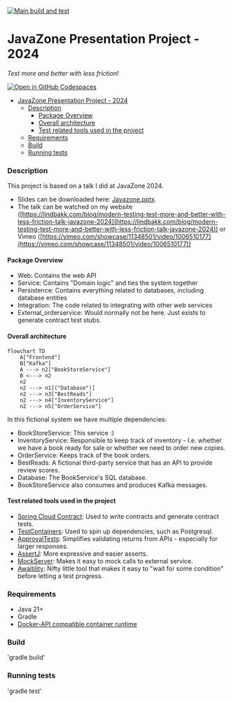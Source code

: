 [![Main build and test](https://github.com/atomfinger/JavaZone-2024/actions/workflows/gradle.yml/badge.svg)](https://github.com/atomfinger/JavaZone-2024/actions/workflows/gradle.yml)

# JavaZone Presentation Project - 2024

_Test more and better with less friction!_

[![Open in GitHub Codespaces](https://github.com/codespaces/badge.svg)](https://github.com/codespaces/new?hide_repo_select=true&ref=main&repo=821554819)

<!--toc:start-->
- [JavaZone Presentation Project - 2024](#javazone-presentation-project-2024)
    - [Description](#description)
      - [Package Overview](#package-overview)
      - [Overall architecture](#overall-architecture)
      - [Test related tools used in the project](#test-related-tools-used-in-the-project)
    - [Requirements](#requirements)
    - [Build](#build)
    - [Running tests](#running-tests)
<!--toc:end-->


### Description

This project is based on a talk I did at JavaZone 2024.
 - Slides can be downloaded here: [Javazone.pptx](./Javazone.pptx).
 - The talk can be watched on my website ([https://lindbakk.com/blog/modern-testing-test-more-and-better-with-less-friction-talk-javazone-2024](https://lindbakk.com/blog/modern-testing-test-more-and-better-with-less-friction-talk-javazone-2024)) or Vimeo ([https://vimeo.com/showcase/11348501/video/1006510177](https://vimeo.com/showcase/11348501/video/1006510177))

#### Package Overview

- Web: Contains the web API
- Service: Contains "Domain logic" and ties the system together
- Persistence: Contains everything related to databases, including database entities
- Integration: The code related to integrating with other web services
- External_orderservice: Would normally not be here. Just exists to generate contract test stubs.

#### Overall architecture

```mermaid
flowchart TD
    A["Frontend"]
    B["Kafka"]
    A ---> n2["BookStoreService"]
    B <---> n2
    n2
    n2 ---> n1[("Database")]
    n2 ---> n3["BestReads"]
    n2 ---> n4["InventoryService"]
    n2 ---> n5["OrderService"]
```

In this fictional system we have multiple dependencies:

- BookStoreService: This service :)
- InventoryService: Responsible to keep track of inventory - I.e. whether we have a book ready for sale or whether we
  need to order new copies.
- OrderService: Keeps track of the book orders.
- BestReads: A fictional third-party service that has an API to provide review scores.
- Database: The BookService's SQL database.
- BookStoreService also consumes and produces Kafka messages.

#### Test related tools used in the project

- [Spring Cloud Contract](https://spring.io/projects/spring-cloud-contract): Used to write contracts and generate
  contract tests.
- [TestContainers](https://testcontainers.com/): Used to spin up dependencies, such as Postgresql.
- [ApprovalTests](https://approvaltests.com/): Simplifies validating returns from APIs - especially for larger
  responses.
- [AssertJ](https://assertj.github.io/doc/): More expressive and easier asserts.
- [MockServer](https://mock-server.com/): Makes it easy to mock calls to external service.
- [Awaitility](http://www.awaitility.org/): Nifty little tool that makes it easy to "wait for some condition" before
  letting a test progress.

### Requirements

- Java 21+
- Gradle
- [Docker-API compatible container runtime](https://java.testcontainers.org/supported_docker_environment/)

### Build

'gradle build'

### Running tests

'gradle test'
